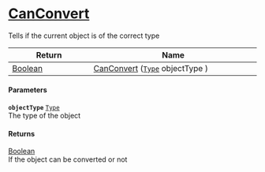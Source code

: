 # [CanConvert](./FeatureDescriptorJsonConverter--CanConvert.md)

Tells if the current object is of the correct type

| Return<div><a href="#"><img width=225></a></div> | Name<div><a href="#"><img width=525></a></div> | 
| --- | --- | 
| [Boolean](https://docs.microsoft.com/en-us/dotnet/api/System.Boolean) | [CanConvert](./FeatureDescriptorJsonConverter--CanConvert.md) ([`Type`](https://docs.microsoft.com/en-us/dotnet/api/System.Type) objectType ) | 


#### Parameters
**`objectType`**  [`Type`](https://docs.microsoft.com/en-us/dotnet/api/System.Type)<br>The type of the object
#### Returns
[Boolean](https://docs.microsoft.com/en-us/dotnet/api/System.Boolean)<br>
If the object can be converted or not